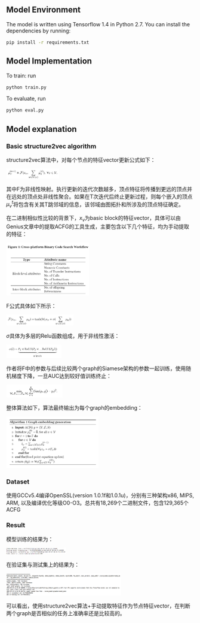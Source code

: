 
## Model Environment
The model is written using Tensorflow 1.4 in Python 2.7. You can install the dependencies by running:
```bash
pip install -r requirements.txt
```

## Model Implementation
To train: run
```bash
python train.py
```

To evaluate, run
```bash
python eval.py
```

## Model explanation
### Basic structure2vec algorithm

structure2vec算法中，对每个节点的特征vector更新公式如下：

<img src="https://github.com/yanyou426/GNN-Re-Implementation/blob/main/Struc2vec/img/point.png" style="zoom:30%;"/>

其中F为非线性映射。执行更新的迭代次数越多，顶点特征将传播到更远的顶点并在远处的顶点处非线性聚合。如果在T次迭代后终止更新过程，则每个嵌入的顶点$\mu _v^t$将包含有关其T跳邻域的信息，该邻域由图拓扑和所涉及的顶点特征确定。

在二进制相似性比较的背景下，$x_v$为basic block的特征vector，具体可以由Genius文章中的提取ACFG的工具生成，主要包含以下几个特征，均为手动提取的特征：

<img src="https://github.com/yanyou426/GNN-Re-Implementation/blob/main/Struc2vec/img/features.png" style="zoom:30%;"/>

F公式具体如下所示：

<img src="https://github.com/yanyou426/GNN-Re-Implementation/blob/main/Struc2vec/img/function.png" style="zoom:30%;"/>

$\sigma$具体为多层的Relu函数组成，用于非线性激活：

<img src="https://github.com/yanyou426/GNN-Re-Implementation/blob/main/Struc2vec/img/relu.png" style="zoom:30%;"/>

作者将F中的参数与后续比较两个graph的Siamese架构的参数一起训练，使用随机梯度下降，一旦AUC达到较好值训练终止：

<img src="https://github.com/yanyou426/GNN-Re-Implementation/blob/main/Struc2vec/img/lossfunc.png" style="zoom:30%;"/>

整体算法如下，算法最终输出为每个graph的embedding：

<img src="https://github.com/yanyou426/GNN-Re-Implementation/blob/main/Struc2vec/img/algorithm.png" style="zoom:30%;"/>

### Dataset
使用GCCv5.4编译OpenSSL(version 1.0.1f和1.0.1u)，分别有三种架构x86, MIPS, ARM, 以及编译优化等级O0-O3。总共有18,269个二进制文件，包含129,365个ACFG

### Result

模型训练的结果为：

<img src="https://github.com/yanyou426/GNN-Re-Implementation/blob/main/Struc2vec/img/train.png" style="zoom:30%;"/>

在验证集与测试集上的结果为：

<img src="https://github.com/yanyou426/GNN-Re-Implementation/blob/main/Struc2vec/img/eval.png" style="zoom:30%;"/>

可以看出，使用structure2vec算法+手动提取特征作为节点特征vector，在判断两个graph是否相似的任务上准确率还是比较高的。

